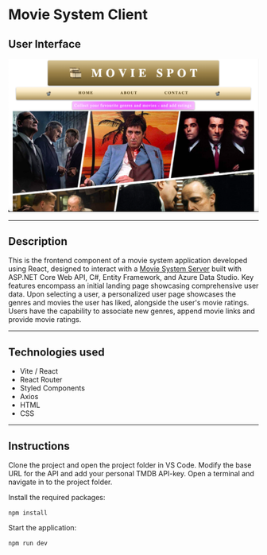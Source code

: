 # Movie System Client

## User Interface

![Alt Text](moviesystem.png)

---

## Description 

This is the frontend component of a movie system application developed using React, designed to interact with a [Movie System Server](https://github.com/AnnaAxelsson051/Movie-System-Server) built with ASP.NET Core Web API, C#, Entity Framework, and Azure Data Studio. Key features encompass an initial landing page showcasing comprehensive user data. Upon selecting a user, a personalized user page showcases the genres and movies the user has liked, alongside the user's movie ratings. Users have the capability to associate new genres, append movie links and provide movie ratings.

---

## Technologies used

- Vite / React
- React Router 
- Styled Components
- Axios
- HTML
- CSS

---

## Instructions 

Clone the project and open the project folder in VS Code. Modify the base URL for the API and add your personal TMDB API-key. Open a terminal and navigate in to the project folder.

Install the required packages:

```
npm install 
```
Start the application:
```
npm run dev 
```
